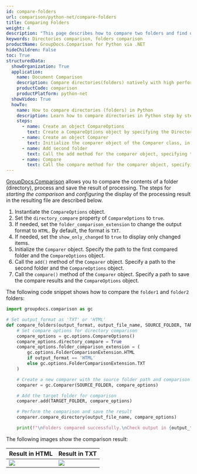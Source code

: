 ```yaml
---
id: compare-folders
url: comparison/python-net/compare-folders
title: Comparing Folders
weight: 4
description: "This page describes how to compare two folders and find out which files/folders were deleted, added or modified."
keywords: Directories comparison, folders comparison
productName: GroupDocs.Comparison for Python via .NET
hideChildren: False
toc: True
structuredData:
  showOrganization: True
  application:
    name: Document Comparison
    description: Compare directories(folders) natively with high performance using Python language and GroupDocs.Comparison for Python via .NET
    productCode: comparison
    productPlatform: python-net
  showVideo: True
  howTo:
    name: How to compare directories (folders) in Python
    description: Learn how to compare directories in Python step by step
    steps:
      - name: Create an object CompareOptions
        text: Create a CompareOptions object by specifying the DirectoryCompare option - true.
      - name: Create an object Comparer
        text: Initialize the comparer object of the Comparer class, in its parameters specify the path to the first compared folder, the second parameter is the CompareOptions object.
      - name: Add second folder
        text: Call the add method for the comparer object, specifying the path to the second folder and the CompareOptions object.
      - name: Compare
        text: Call the compare method for the comparer object, specifying the path to save the compare results and the CompareOptions object.
---
```


[GroupDocs.Comparison](https://products.groupdocs.com/comparison/python-net) allows you to compare the contents of a folder (directory), process and save the result of processing. The steps for _starting the comparison_ and _configuring_ the display of the processing result in the resulting file are described below.

1. Instantiate the `CompareOptions`<!--](https://reference.groupdocs.com/comparison/python-net/com.groupdocs.comparison.options/compareoptions)--> object. 
1. Set the `directory_compare` property of `CompareOptions` to `true`.
1. If needed, set the `folder_comparison_extension` to change the output format to `HTML`. By default, the format is `TXT`.
1. If needed, set the `show_only_changed`  to `true` to display only changed items.
2. Initialize the `Comparer`<!--](https://reference.groupdocs.com/comparison/python-net/com.groupdocs.comparison/comparer)--> object. Specify the path to the first compared folder and the `CompareOptions` object.
3. Call the `add()`<!--](https://reference.groupdocs.com/comparison/python-net/com.groupdocs.comparison/comparer/#add-java.lang.String-com.groupdocs.comparison.options.CompareOptions-)--> method of the `Comparer`<!--](https://reference.groupdocs.com/comparison/python-net/com.groupdocs.comparison/comparer)--> object. Specify a path to the second folder and the `CompareOptions` object.
4. Call the `compare()`<!--](https://reference.groupdocs.com/comparison/python-net/com.groupdocs.comparison/comparer/#compare-java.lang.String-com.groupdocs.comparison.options.CompareOptions-)--> method of the `Comparer`<!--](https://reference.groupdocs.com/comparison/python-net/com.groupdocs.comparison/comparer)--> object. Specify a path to save the compare results and the `CompareOptions`<!--](https://reference.groupdocs.com/comparison/python-net/com.groupdocs.comparison.options/compareoptions)--> object.

The following code snippet shows how to compare the `folder1` and `folder2` folders:

```python
import groupdocs.comparison as gc

# Set output_format as 'TXT' or 'HTML'
def compare_folders(output_format, output_file_name, SOURCE_FOLDER, TARGET_FOLDER):
    # Set compare options for directory comparison
    compare_options = gc.options.CompareOptions()
    compare_options.directory_compare = True
    compare_options.folder_comparison_extension = (
        gc.options.FolderComparisonExtension.HTML
        if output_format == 'HTML'
        else gc.options.FolderComparisonExtension.TXT
    )

    # Create a new comparer with the source folder path and comparison options
    comparer = gc.Comparer(SOURCE_FOLDER, compare_options)

    # Add the target folder for comparison
    comparer.add(TARGET_FOLDER, compare_options)

    # Perform the comparison and save the result
    comparer.compare_directory(output_file_name, compare_options)

    print(f"\nFolders compared successfully.\nCheck output in {output_file_name}.")

```

The following images show the comparison result:

| Result in HTML                                                 | Result in TXT                                                 |
| -------------------------------------------------------------- | ------------------------------------------------------------- |
| ![](/comparison/python-net/images/result-comparison-folders-html.png) | ![](/comparison/python-net/images/result-comparison-folders-txt.png) |
